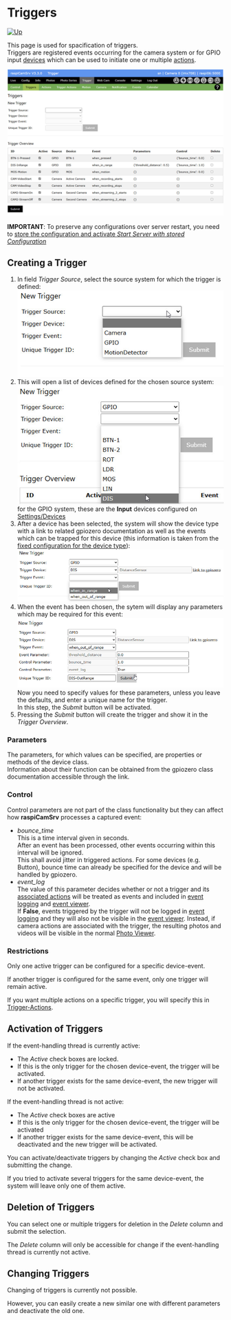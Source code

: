 # Triggers

[![Up](img/goup.gif)](./Trigger.md)

This page is used for spacification of triggers.     
Triggers are registered events occurring for the camera system or for GPIO input [devices](./SettingsDevices.md) which can be used to initiate one or multiple [actions](./TriggerActions.md).

![Trigger0](./img/Trigger_Trigger1.jpg)


**IMPORTANT**: To preserve any configurations over server restart, you need to [store the configuration and activate *Start Server with stored Configuration*](./SettingsConfiguration.md)

## Creating a Trigger

1. In field *Trigger Source*, select the source system for which the trigger is defined:    
![Trigger1](./img/Trigger_Trigger2.jpg)
2. This will open a list of devices defined for the chosen source system:    
![Trigger1](./img/Trigger_Trigger3.jpg)    
for the GPIO system, these are the **Input** devices configured on [Settings/Devices](./SettingsDevices.md)
3. After a device has been selected, the system will show the device type with a link to related gpiozero documentation as well as the events which can be trapped for this device (this information is taken from the [fixed configuration for the device type](./SettingsDevices.md#device-type-configuration)):    
![Trigger1](./img/Trigger_Trigger4.jpg)    
4. When the event has been chosen, the sytem will display any parameters which may be required for this event:    
![Trigger1](./img/Trigger_Trigger5.jpg)    
Now you need to specify values for these parameters, unless you leave the defaults, and enter a unique name for the trigger.    
In this step, the *Submit* button will be activated.    
5. Pressing the *Submit* button will create the trigger and show it in the *Trigger Overview*.

### Parameters

The parameters, for which values can be specified, are properties or methods of the device class.    
Information about their function can be obtained from the gpiozero class documentation accessible through the link.

### Control

Control parameters are not part of the class functionality but they can affect how **raspiCamSrv** processes a captured event:

- *bounce_time*<br>This is a time interval given in seconds.<br>After an event has been processed, other events occurring within this interval will be ignored.<br>This shall avoid jitter in triggered actions. For some devices (e.g. Button), bounce time can already be specified for the device and will be handled by gpiozero.
- *event_log*<br>The value of this parameter decides whether or not a trigger and its [associated actions](./TriggerTriggerActions.md) will be treated as events and included in [event logging](./TriggerActive.md) and [event viewer](./TriggerEventViewer.md).<br>If **False**, events triggered by the trigger will not be logged in [event logging](./TriggerActive.md) and they will also not be visible in the [event viewer](./TriggerEventViewer.md). Instead, if camera actions are associated with the trigger, the resulting photos and videos will be visible in the normal [Photo Viewer](./PhotoViewer.md).

### Restrictions

Only one active trigger can be configured for a specific device-event.

If another trigger is configured for the same event, only one trigger will remain active.

If you want multiple actions on a specific trigger, you will specify this in [Trigger-Actions](./TriggerTriggerActions.md).

## Activation of Triggers

If the event-handling thread is currently active:
- The *Active* check boxes are locked.
- If this is the only trigger for the chosen device-event, the trigger will be activated.
- If another trigger exists for the same device-event, the new trigger will not be activated.

If the event-handling thread is not active:
- The *Active* check boxes are active
- If this is the only trigger for the chosen device-event, the trigger will be activated
- If another trigger exists for the same device-event, this will be deactivated and the new trigger will be activated.

You can activate/deactivate triggers by changing the *Active* check box and submitting the change.

If you tried to activate several triggers for the same device-event, the system will leave only one of them active.

## Deletion of Triggers

You can select one or multiple triggers for deletion in the *Delete* column and submit the selection.

The *Delete* column will only be accessible for change if the event-handling thread is currently not active.

## Changing Triggers

Changing of triggers is currently not possible.

However, you can easily create a new similar one with different parameters and deactivate the old one.
